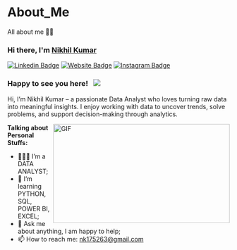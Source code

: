 # About_Me
All about me 👋👋

### Hi there, I'm <a href="https://nikhil-kumar-data-analys-lxfj6lu.gamma.site/" target="_blank">Nikhil Kumar</a> 

[![Linkedin Badge](https://img.shields.io/badge/-LinkedIn-0e76a8?style=flat-square&logo=Linkedin&logoColor=white)](https://www.linkedin.com/in/imnikhilkumar/)
[![Website Badge](https://img.shields.io/badge/Website-3b5998?style=flat-square&logo=google-chrome&logoColor=white)](https://nikhil-kumar-data-analys-lxfj6lu.gamma.site/)
[![Instagram Badge](https://img.shields.io/badge/-Instagram-e4405f?style=flat-square&logo=Instagram&logoColor=white)](https://www.instagram.com/_nikki_214__/?hl=en)



### Happy to see you here! &nbsp; ![](https://visitor-badge.glitch.me/badge?page_id=saddamskst.saddamskst)

Hi, I’m Nikhil Kumar – a passionate Data Analyst who loves turning raw data into meaningful insights.
I enjoy working with data to uncover trends, solve problems, and support decision-making through analytics.

<img align="right" alt="GIF" src="https://github.com/nikhil21418/nikhil21418/blob/735f99668aa10c2161d3794c36662548523c6609/White%20and%20Brown%20India%20National%20Parks%20Travel%20Youtube%20Thumbnail.png" width="400" height="225" />
  

**Talking about Personal Stuffs:**

- 👨🏻‍💻 I’m a DATA ANALYST;
- 🚀 I’m learning PYTHON, SQL, POWER BI, EXCEL;
- 💬 Ask me about anything, I am happy to help;
- 📫 How to reach me: nk175263@gmail.com




